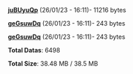 [**juBUyuQp**](/data/juBUyuQp.txt) (26/01/23 - 16:11)- 11216 bytes

[**geGsuwDq**](/data/geGsuwDq.txt) (26/01/23 - 16:11)- 243 bytes

[**geGsuwDq**](/data/geGsuwDq.txt) (26/01/23 - 16:11)- 243 bytes

**Total Datas**: 6498

**Total Size**: 38.48 MB / 38.5 MB